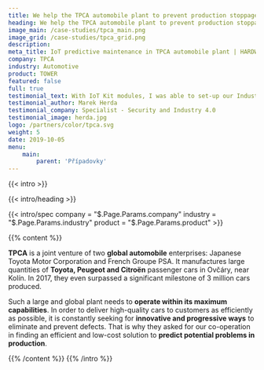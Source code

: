 ```yaml
---
title: We help the TPCA automobile plant to prevent production stoppage
heading: We help the TPCA automobile plant to prevent production stoppage
image_main: /case-studies/tpca_main.png
image_grid: /case-studies/tpca_grid.png
description:
meta_title: IoT predictive maintenance in TPCA automobile plant | HARDWARIO Case Study
company: TPCA
industry: Automotive
product: TOWER
featured: false
full: true
testimonial_text: With IoT Kit modules, I was able to set-up our Industry 4.0 pilots in just a few days. It saved us time and money.
testimonial_author: Marek Herda
testimonial_company: Specialist - Security and Industry 4.0
testimonial_image: herda.jpg
logo: /partners/color/tpca.svg
weight: 5
date: 2019-10-05
menu:
    main:
        parent: 'Případovky'
---
```


{{< intro >}}

{{< intro/heading >}}

{{< intro/spec company = "$.Page.Params.company" industry = "$.Page.Params.industry" product = "$.Page.Params.product" >}}

{{% content %}}

**TPCA** is a joint venture of two **global automobile** enterprises: Japanese Toyota Motor Corporation and French Groupe PSA. It manufactures large quantities of **Toyota, Peugeot and Citroën** passenger cars in Ovčáry, near Kolín. In 2017, they even surpassed a significant milestone of 3 million cars produced.

Such a large and global plant needs to **operate within its maximum capabilities**. In order to deliver high-quality cars to customers as efficiently as possible, it is constantly seeking for **innovative and progressive ways** to eliminate and prevent defects. That is why they asked for our co-operation in finding an efficient and low-cost solution to **predict potential problems in production**.

{{% /content %}}
{{% /intro %}}
